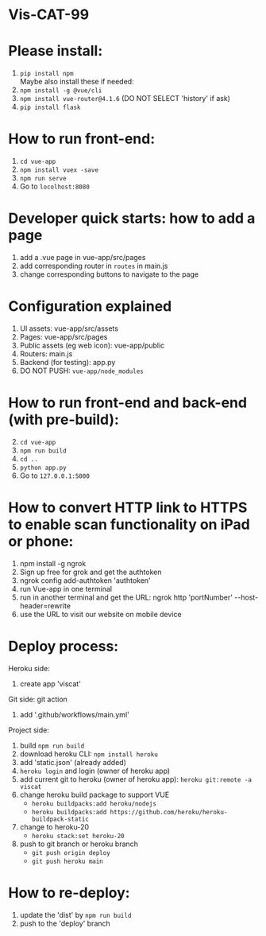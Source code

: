 # Vis-CAT-99

# Please install:
1. `pip install npm` \
Maybe also install these if needed:
2. `npm install -g @vue/cli`
3. `npm install vue-router@4.1.6` (DO NOT SELECT 'history' if ask)
4. `pip install flask`

# How to run front-end:
1.  `cd vue-app`
2.  `npm install vuex -save`
3. `npm run serve`
4. Go to `locolhost:8080`

# Developer quick starts: how to add a page
1. add a .vue page in vue-app/src/pages
2. add corresponding router in `routes` in main.js
3. change corresponding buttons to navigate to the page

# Configuration explained
1. UI assets: vue-app/src/assets
2. Pages: vue-app/src/pages
3. Public assets (eg web icon): vue-app/public
4. Routers: main.js
5. Backend (for testing): app.py
5. DO NOT PUSH: `vue-app/node_modules`

# How to run front-end and back-end (with pre-build):
2. `cd vue-app`
3. `npm run build`
4. `cd ..`
5. `python app.py`
6. Go to `127.0.0.1:5000`

# How to convert HTTP link to HTTPS to enable scan functionality on iPad or phone:
1. npm install -g ngrok
2. Sign up free for grok and get the authtoken
3. ngrok config add-authtoken 'authtoken'
4. run Vue-app in one terminal
5. run in another terminal and get the URL: ngrok http 'portNumber' --host-header=rewrite
6. use the URL to visit our website on mobile device

# Deploy process:
Heroku side:
1. create app 'viscat'

Git side: git action
1. add '.github/workflows/main.yml'

Project side:
1. build `npm run build`
2. download heroku CLI: `npm install heroku`
3. add 'static.json' (already added)
4. `heroku login` and login (owner of heroku app)
5. add current git to heroku (owner of heroku app): `heroku git:remote -a viscat`
6. change heroku build package to support VUE
   - `heroku buildpacks:add heroku/nodejs`
   - `heroku buildpacks:add https://github.com/heroku/heroku-buildpack-static`
7. change to heroku-20
   - `heroku stack:set heroku-20`
8. push to git branch or heroku branch
   - `git push origin deploy`
   - `git push heroku main`


# How to re-deploy:
1. update the 'dist' by `npm run build`
2. push to the 'deploy' branch
